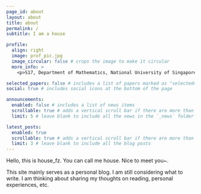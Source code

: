 ```yaml
---
page_id: about
layout: about
title: about
permalink: /
subtitle: I am a house

profile:
  align: right
  image: prof_pic.jpg
  image_circular: false # crops the image to make it circular
  more_info: >
    <p>S17, Department of Mathematics, National University of Singapore</p>

selected_papers: false # includes a list of papers marked as "selected={true}"
social: true # includes social icons at the bottom of the page

announcements:
  enabled: false # includes a list of news items
  scrollable: true # adds a vertical scroll bar if there are more than 3 news items
  limit: 5 # leave blank to include all the news in the `_news` folder

latest_posts:
  enabled: true
  scrollable: true # adds a vertical scroll bar if there are more than 3 new posts items
  limit: 3 # leave blank to include all the blog posts
---
```


Hello, this is house_fz. You can call me house. Nice to meet you~.

This site mainly serves as a personal blog. I am still considering what to write. I am thinking about sharing my thoughts on reading, personal experiences, etc.
